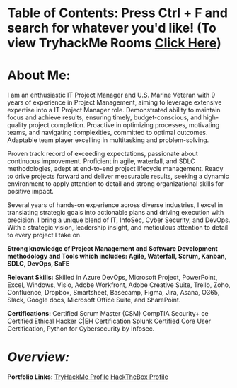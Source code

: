 # **Table of Contents: Press Ctrl + F and search for whatever you'd like! (To view TryhackMe Rooms [Click Here](https://github.com/ARobZT/Achievements/blob/main/TryHackMe%20Completions.md))**

# About Me: 
I am an enthusiastic IT Project Manager and U.S. Marine Veteran with 9 years of experience in Project Management, aiming to leverage extensive expertise into a IT Project Manager role. Demonstrated ability to maintain focus and achieve results, ensuring timely, budget-conscious, and high-quality project completion. Proactive in optimizing processes, motivating teams, and navigating complexities, committed to optimal outcomes. Adaptable team player excelling in multitasking and problem-solving. 

Proven track record of exceeding expectations, passionate about continuous improvement. Proficient in agile, waterfall, and SDLC methodologies, adept at end-to-end project lifecycle management. Ready to drive projects forward and deliver measurable results, seeking a dynamic environment to apply attention to detail and strong organizational skills for positive impact. 

Several years of hands-on experience across diverse industries, I excel in translating strategic goals into actionable plans and driving execution with precision. I bring a unique blend of IT, InfoSec, Cyber Security, and DevOps. With a strategic vision, leadership insight, and meticulous attention to detail to every project I take on. 

**Strong knowledge of Project Management and Software Development methodology and Tools which includes: Agile, Waterfall, Scrum, Kanban, SDLC, DevOps, SaFE**

**Relevant Skills:** Skilled in Azure DevOps, Microsoft Project, PowerPoint, Excel, Windows, Visio, Adobe Workfront, Adobe Creative Suite, Trello, Zoho, Confluence, Dropbox, Smartsheet, Basecamp, Figma, Jira, Asana, O365, Slack, Google docs, Microsoft Office Suite, and SharePoint.

**Certifications:** Certified Scrum Master (CSM) CompTIA Security+ ce Certified Ethical Hacker C|EH Certification Splunk Certified Core User Certification, Python for Cybersecurity by Infosec.



# ***Overview:***

**Portfolio Links:** [TryHackMe Profile](https://tryhackme.com/p/ARobZT) [HackTheBox Profile](ARobZT)


